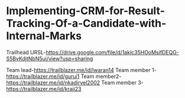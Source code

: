 # Implementing-CRM-for-Result-Tracking-Of-a-Candidate-with-Internal-Marks

Trailhead URSL-https://drive.google.com/file/d/1akjc35HOoMsifDEQG-S5BvKdjtNbN5ui/view?usp=sharing

Team lead-https://trailblazer.me/id/lwaran14
Team member 1-https://trailblazer.me/id/gurui1
Team member2-https://trailblazer.me/id/nkadirvel2002
Team member 3-https://trailblazer.me/id/kraji23

